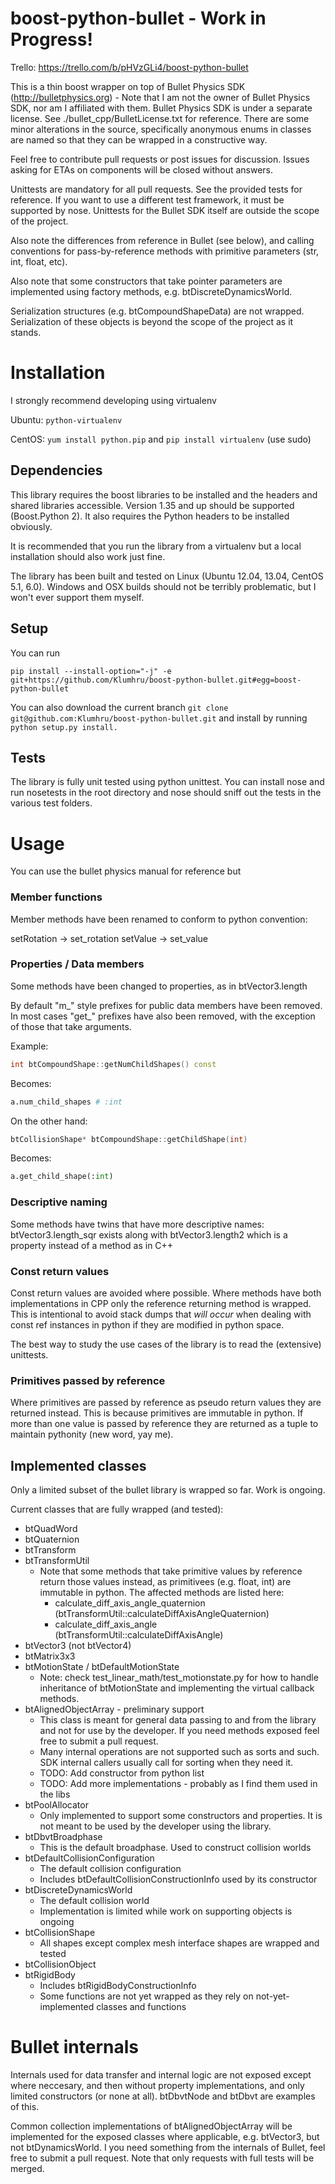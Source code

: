 boost-python-bullet - Work in Progress!
===================
Trello: https://trello.com/b/pHVzGLi4/boost-python-bullet

This is a thin boost wrapper on top of Bullet Physics SDK (http://bulletphysics.org) - Note that I am not the owner of Bullet Physics SDK, nor am I affiliated with them. Bullet Physics SDK is under a separate license. See ./bullet_cpp/BulletLicense.txt for reference. There are some minor alterations in the source, specifically anonymous enums in classes are named so that they can be wrapped in a constructive way.

Feel free to contribute pull requests or post issues for discussion. Issues asking for ETAs on components will be closed without answers.

Unittests are mandatory for all pull requests. See the provided tests for reference. If you want to use a different test framework, it must be supported by nose. Unittests for the Bullet SDK itself are outside the scope of the project.

Also note the differences from reference in Bullet (see below), and calling conventions for pass-by-reference methods with primitive parameters (str, int, float, etc).

Also note that some constructors that take pointer parameters are implemented using factory methods, e.g. btDiscreteDynamicsWorld.

Serialization structures (e.g. btCompoundShapeData) are not wrapped. Serialization of these objects is beyond the scope of the project as it stands.

# Installation

I strongly recommend developing using virtualenv

Ubuntu: ```python-virtualenv```

CentOS: ```yum install python.pip``` and ```pip install virtualenv``` (use sudo)

## Dependencies

This library requires the boost libraries to be installed and the headers and shared libraries accessible. Version 1.35 and up should be supported (Boost.Python 2). It also requires the Python headers to be installed obviously.

It is recommended that you run the library from a virtualenv but a local installation should also work just fine.

The library has been built and tested on Linux (Ubuntu 12.04, 13.04, CentOS 5.1, 6.0). Windows and OSX builds should not be terribly problematic, but I won't ever support them myself.

## Setup

You can run
```
pip install --install-option="-j" -e git+https://github.com/Klumhru/boost-python-bullet.git#egg=boost-python-bullet
```
You can also download the current branch ```git clone git@github.com:Klumhru/boost-python-bullet.git``` and install by running ```python setup.py install.```

## Tests

The library is fully unit tested using python unittest. You can install nose and run nosetests in the root directory and nose should sniff out the tests in the various test folders.

# Usage

You can use the bullet physics manual for reference but

### Member functions

Member methods have been renamed to conform to python convention:

setRotation -> set_rotation
setValue -> set_value

### Properties / Data members

Some methods have been changed to properties, as in btVector3.length

By default "m_" style prefixes for public data members have been removed. In most cases "get_" prefixes have also been removed, with the exception of those that take arguments.

Example:

```C++
int btCompoundShape::getNumChildShapes() const
```
Becomes:
```Python
a.num_child_shapes # :int
```

On the other hand:
```C++
btCollisionShape* btCompoundShape::getChildShape(int)
```
Becomes:
```Python
a.get_child_shape(:int)
```

### Descriptive naming

Some methods have twins that have more descriptive names: btVector3.length_sqr
exists along with btVector3.length2 which is a property instead of a method as in
C++

### Const return values

Const return values are avoided where possible. Where methods have both implementations in CPP only the reference returning method is wrapped. This is intentional to avoid stack dumps that *will occur* when dealing with const ref instances in python if they are modified in python space.

The best way to study the use cases of the library is to read the (extensive) unittests.

### Primitives passed by reference

Where primitives are passed by reference as pseudo return values they are returned instead. This is because primitives are immutable in python. If more than one value is passed by reference they are returned as a tuple to maintain pythonity (new word, yay me).

## Implemented classes

Only a limited subset of the bullet library is wrapped so far. Work is ongoing.

Current classes that are fully wrapped (and tested):

* btQuadWord
* btQuaternion
* btTransform
* btTransformUtil
  * Note that some methods that take primitive values by reference return those values instead, as primitivees (e.g. float, int) are immutable in python. The affected methods are listed here:
    * calculate_diff_axis_angle_quaternion (btTransformUtil::calculateDiffAxisAngleQuaternion)
    * calculate_diff_axis_angle (btTransformUtil::calculateDiffAxisAngle)
* btVector3 (not btVector4)
* btMatrix3x3
* btMotionState / btDefaultMotionState
  * Note: check test_linear_math/test_motionstate.py for how to handle inheritance of btMotionState and implementing the virtual callback methods.
* btAlignedObjectArray - preliminary support
  * This class is meant for general data passing to and from the library and not for use by the developer. If you need methods exposed feel free to submit a pull request.
  * Many internal operations are not supported such as sorts and such. SDK internal callers usually call for sorting when they need it.
  * TODO: Add constructor from python list
  * TODO: Add more implementations - probably as I find them used in the libs
* btPoolAllocator
  * Only implemented to support some constructors and properties. It is not meant to be used by the developer using the library.
* btDbvtBroadphase
  * This is the default broadphase. Used to construct collision worlds
* btDefaultCollisionConfiguration
  * The default collision configuration
  * Includes btDefaultCollisionConstructionInfo used by its constructor
* btDiscreteDynamicsWorld
  * The default collision world
  * Implementation is limited while work on supporting objects is ongoing
* btCollisionShape
  * All shapes except complex mesh interface shapes are wrapped and tested
* btCollisionObject
* btRigidBody
  * Includes btRigidBodyConstructionInfo
  * Some functions are not yet wrapped as they rely on not-yet-implemented classes and functions

Bullet internals
====
Internals used for data transfer and internal logic are not exposed except where neccesary, and then without property implementations, and only limited constructors (or none at all). btDbvtNode and btDbvt are examples of this.

Common collection implementations of btAlignedObjectArray will be implemented for the exposed classes where applicable, e.g. btVector3, but not btDynamicsWorld. I you need something from the internals of Bullet, feel free to submit a pull request. Note that only requests with full tests will be merged.
